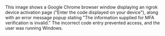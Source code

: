 This image shows a Google Chrome browser window displaying an ngrok device activation page ("Enter the code displayed on your device"), along with an error message popup stating "The information supplied for MFA verification is invalid." The incorrect code entry prevented access, and the user was running Windows.